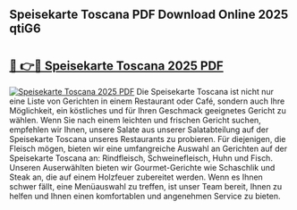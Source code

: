 ## Speisekarte Toscana PDF Download Online 2025 qtiG6

# <h2><a href="http://gc5ken.nevu.top/?p=Speisekarte+Toscana">🔗 👉🔴 Speisekarte Toscana 2025 PDF</a></h2>

[![Speisekarte Toscana 2025 PDF](https://i.imgur.com/dBaPXMq.png)](http://gc5ken.nevu.top/?p=Speisekarte+Toscana)
Die Speisekarte Toscana ist nicht nur eine Liste von Gerichten in einem Restaurant oder Café, sondern auch Ihre Möglichkeit, ein köstliches und für Ihren Geschmack geeignetes Gericht zu wählen. Wenn Sie nach einem leichten und frischen Gericht suchen, empfehlen wir Ihnen, unsere Salate aus unserer Salatabteilung auf der Speisekarte Toscana unseres Restaurants zu probieren. Für diejenigen, die Fleisch mögen, bieten wir eine umfangreiche Auswahl an Gerichten auf der Speisekarte Toscana an: Rindfleisch, Schweinefleisch, Huhn und Fisch. Unseren Auserwählten bieten wir Gourmet-Gerichte wie Schaschlik und Steak an, die auf einem Holzfeuer zubereitet werden. Wenn es Ihnen schwer fällt, eine Menüauswahl zu treffen, ist unser Team bereit, Ihnen zu helfen und Ihnen einen komfortablen und angenehmen Service zu bieten.
